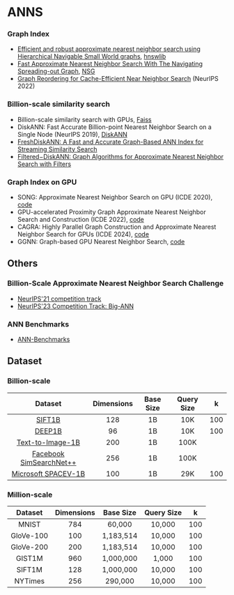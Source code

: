 # ANNS

### Graph Index

- [Efficient and robust approximate nearest neighbor search using Hierarchical Navigable Small World graphs](https://arxiv.org/abs/1603.09320), [hnswlib](https://github.com/nmslib/hnswlib.git)
- [Fast Approximate Nearest Neighbor Search With The Navigating Spreading-out Graph](https://arxiv.org/abs/1707.00143), [NSG](https://github.com/ZJULearning/nsg.git)
- [Graph Reordering for Cache-Efficient Near Neighbor Search](https://papers.nips.cc/paper_files/paper/2022/hash/fb44a668c2d4bc984e9d6ca261262cbb-Abstract-Conference.html) (NeurIPS 2022)

### Billion-scale similarity search

- Billion-scale similarity search with GPUs, [Faiss](https://github.com/facebookresearch/faiss.git)
- DiskANN: Fast Accurate Billion-point Nearest Neighbor Search on a Single Node (NeurIPS 2019), [DiskANN](https://github.com/microsoft/DiskANN.git)
- [FreshDiskANN: A Fast and Accurate Graph-Based ANN Index for Streaming Similarity Search](https://arxiv.org/pdf/2105.09613.pdf)
- [Filtered−DiskANN: Graph Algorithms for Approximate Nearest Neighbor Search with Filters](https://harsha-simhadri.org/pubs/Filtered-DiskANN23.pdf)

### Graph Index on GPU

- SONG: Approximate Nearest Neighbor Search on GPU (ICDE 2020), [code](https://github.com/sunbelbd/song.git)
- GPU-accelerated Proximity Graph Approximate Nearest Neighbor Search and Construction (ICDE 2022), [code](https://github.com/yuyuanhang/GANNS.git)
- CAGRA: Highly Parallel Graph Construction and Approximate Nearest Neighbor Search for GPUs (ICDE 2024), [code](https://github.com/rapidsai/raft.git)
- GGNN: Graph-based GPU Nearest Neighbor Search, [code](https://github.com/cgtuebingen/ggnn.git)



## Others

### Billion-Scale Approximate Nearest Neighbor Search Challenge

- [NeurIPS'21 competition track](https://big-ann-benchmarks.com/neurips21.html)
- [NeurIPS'23 Competition Track: Big-ANN](https://big-ann-benchmarks.com/neurips23.html)

### ANN Benchmarks

- [ANN-Benchmarks](https://ann-benchmarks.com/)

## Dataset

### Billion-scale

|                           Dataset                            | Dimensions | Base Size | Query Size |  k   |
| :----------------------------------------------------------: | :--------: | :-------: | :--------: | :--: |
|           [SIFT1B](http://corpus-texmex.irisa.fr/)           |    128     |    1B     |    10K     | 100  |
| [DEEP1B](https://research.yandex.com/blog/benchmarks-for-billion-scale-similarity-search) |     96     |    1B     |    10K     | 100  |
| [Text-to-Image-1B](https://research.yandex.com/blog/benchmarks-for-billion-scale-similarity-search) |    200     |    1B     |    100K    |      |
| [Facebook SimSearchNet++](https://big-ann-benchmarks.com/neurips21.html) |    256     |    1B     |    100K    |      |
| [Microsoft SPACEV-1B](https://github.com/microsoft/SPTAG/tree/main/datasets/SPACEV1B) |    100     |    1B     |    29K     | 100  |

### Million-scale

|  Dataset  | Dimensions | Base Size | Query Size |  k   |
| :-------: | :--------: | :-------: | :--------: | :--: |
|   MNIST   |    784     |  60,000   |   10,000   | 100  |
| GloVe-100 |    100     | 1,183,514 |   10,000   | 100  |
| GloVe-200 |    200     | 1,183,514 |   10,000   | 100  |
|  GIST1M   |    960     | 1,000,000 |   1,000    | 100  |
|  SIFT1M   |    128     | 1,000,000 |   10,000   | 100  |
|  NYTimes  |    256     |  290,000  |   10,000   | 100  |

